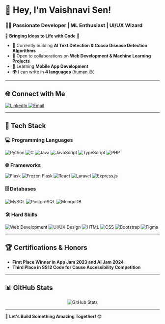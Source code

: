 # 💫 Hey, I'm Vaishnavi Sen!  
### 👨‍💻 Passionate Developer | ML Enthusiast | UI/UX Wizard  

🌟 **Bringing Ideas to Life with Code** 🚀  

- 🔭 Currently building **AI Text Detection & Cocoa Disease Detection Algorithms**  
- 🤝 Open to collaborations on **Web Development & Machine Learning Projects**  
- 📱 Learning **Mobile App Development**  
- 🌍 I can write in **4 languages** (human 😉)  

---

## 🌐 Connect with Me  
<p align="left">
  <a href="https://linkedin.com/in/vaishnavi-sen">
    <img src="https://img.shields.io/badge/LinkedIn-%230077B5.svg?style=for-the-badge&logo=linkedin&logoColor=white" alt="LinkedIn">
  </a>
  <a href="mailto:senvaishnavi14@gmail.com">
    <img src="https://img.shields.io/badge/Email-%23D14836.svg?style=for-the-badge&logo=gmail&logoColor=white" alt="Email">
  </a>
</p>  

---

## 🚀 Tech Stack  
### 💻 Programming Languages  
<p align="left">
  <img src="https://img.shields.io/badge/Python-3670A0?style=for-the-badge&logo=python&logoColor=ffdd54" alt="Python"/>
  <img src="https://img.shields.io/badge/C-%2300599C.svg?style=for-the-badge&logo=c&logoColor=white" alt="C"/>
  <img src="https://img.shields.io/badge/Java-%23ED8B00.svg?style=for-the-badge&logo=java&logoColor=white" alt="Java"/>
  <img src="https://img.shields.io/badge/JavaScript-%23F7DF1E.svg?style=for-the-badge&logo=javascript&logoColor=black" alt="JavaScript"/>
  <img src="https://img.shields.io/badge/TypeScript-%23007ACC.svg?style=for-the-badge&logo=typescript&logoColor=white" alt="TypeScript"/>
  <img src="https://img.shields.io/badge/PHP-%237A7A7A.svg?style=for-the-badge&logo=php&logoColor=white" alt="PHP"/>
</p>

### 🌐 Frameworks  
<p align="left">
  <img src="https://img.shields.io/badge/Flask-%23000.svg?style=for-the-badge&logo=flask&logoColor=white" alt="Flask"/>
  <img src="https://img.shields.io/badge/FrozenFlask-%23000000.svg?style=for-the-badge&logo=flask&logoColor=white" alt="Frozen Flask"/>
  <img src="https://img.shields.io/badge/React-%2361DAFB.svg?style=for-the-badge&logo=react&logoColor=black" alt="React"/>
  <img src="https://img.shields.io/badge/Laravel-%23FF2D20.svg?style=for-the-badge&logo=laravel&logoColor=white" alt="Laravel"/>
  <img src="https://img.shields.io/badge/Express.js-%23404D59.svg?style=for-the-badge&logo=express&logoColor=white" alt="Express.js"/>
</p>

### 🗄️ Databases  
<p align="left">
  <img src="https://img.shields.io/badge/MySQL-%234479A1.svg?style=for-the-badge&logo=mysql&logoColor=white" alt="MySQL"/>
  <img src="https://img.shields.io/badge/PostgreSQL-%23316192.svg?style=for-the-badge&logo=postgresql&logoColor=white" alt="PostgreSQL"/>
  <img src="https://img.shields.io/badge/MongoDB-%2347A248.svg?style=for-the-badge&logo=mongodb&logoColor=white" alt="MongoDB"/>
</p>

### 🛠️ Hard Skills  
<p align="left">
  <img src="https://img.shields.io/badge/Web_Development-%2300B2A9.svg?style=for-the-badge&logo=html5&logoColor=white" alt="Web Development"/>
  <img src="https://img.shields.io/badge/UI/UX_Design-%23F7B500.svg?style=for-the-badge&logo=figma&logoColor=white" alt="UI/UX Design"/>
  <img src="https://img.shields.io/badge/HTML-%23E34F26.svg?style=for-the-badge&logo=html5&logoColor=white" alt="HTML"/>
  <img src="https://img.shields.io/badge/CSS-%231572B6.svg?style=for-the-badge&logo=css3&logoColor=white" alt="CSS"/>
  <img src="https://img.shields.io/badge/Bootstrap-%23563D7C.svg?style=for-the-badge&logo=bootstrap&logoColor=white" alt="Bootstrap"/>
  <img src="https://img.shields.io/badge/Figma-%23F24E1E.svg?style=for-the-badge&logo=figma&logoColor=white" alt="Figma"/>
</p>

---

## 🏆 Certifications & Honors  
<!--
- [**Machine Learning Specialization** - Coursera](https://www.coursera.org/specializations/machine-learning)
- [**Certified Web Developer** - FreeCodeCamp](https://www.freecodecamp.org/)
-->
- **First Place Winner in App Jam 2023 and AI Jam 2024**  
- **Third Place in SS12 Code for Cause Accessibility Competition**  

---

## 📊 GitHub Stats  
<p align="center">
  <img src="https://github-readme-stats.vercel.app/api?username=vaish1405&show_icons=true&theme=blue_navy" alt="GitHub Stats" />
</p>  

---

🚀 **Let's Build Something Amazing Together!** 😎  
